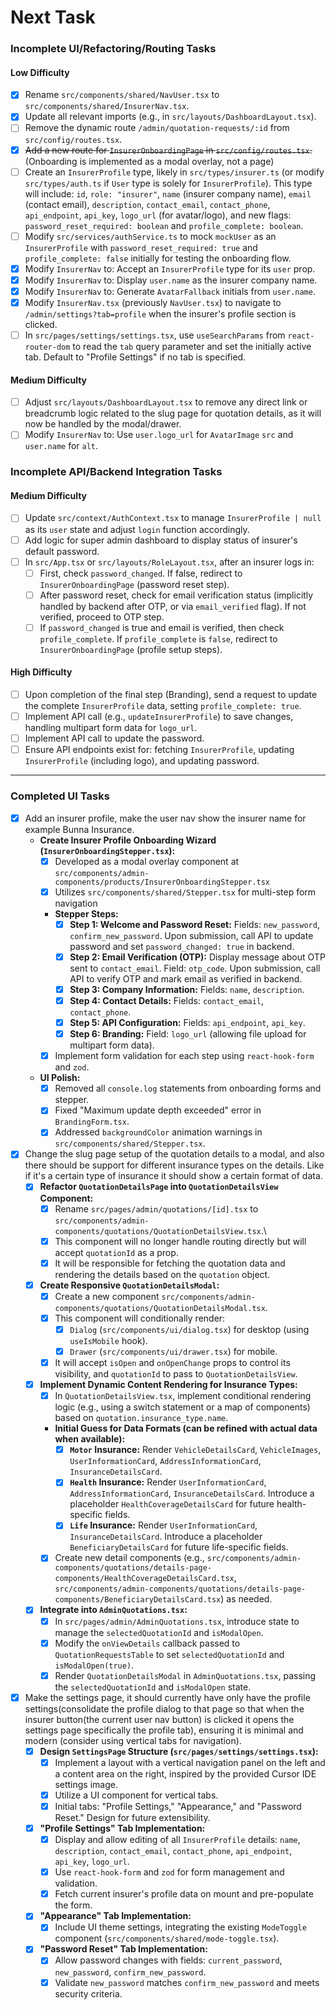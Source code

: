 # Next Task

### Incomplete UI/Refactoring/Routing Tasks

#### Low Difficulty

- [x] Rename `src/components/shared/NavUser.tsx` to `src/components/shared/InsurerNav.tsx`.
- [x] Update all relevant imports (e.g., in `src/layouts/DashboardLayout.tsx`).
- [ ] Remove the dynamic route `/admin/quotation-requests/:id` from `src/config/routes.tsx`.
- [x] ~~Add a new route for `InsurerOnboardingPage` in `src/config/routes.tsx`.~~ (Onboarding is implemented as a modal overlay, not a page)
- [ ] Create an `InsurerProfile` type, likely in `src/types/insurer.ts` (or modify `src/types/auth.ts` if `User` type is solely for `InsurerProfile`). This type will include: `id`, `role: "insurer"`, `name` (insurer company name), `email` (contact email), `description`, `contact_email`, `contact_phone`, `api_endpoint`, `api_key`, `logo_url` (for avatar/logo), and new flags: `password_reset_required: boolean` and `profile_complete: boolean`.
- [ ] Modify `src/services/authService.ts` to mock `mockUser` as an `InsurerProfile` with `password_reset_required: true` and `profile_complete: false` initially for testing the onboarding flow.
- [x] Modify `InsurerNav` to: Accept an `InsurerProfile` type for its `user` prop.
- [x] Modify `InsurerNav` to: Display `user.name` as the insurer company name.
- [x] Modify `InsurerNav` to: Generate `AvatarFallback` initials from `user.name`.
- [x] Modify `InsurerNav.tsx` (previously `NavUser.tsx`) to navigate to `/admin/settings?tab=profile` when the insurer's profile section is clicked.
- [ ] In `src/pages/settings/settings.tsx`, use `useSearchParams` from `react-router-dom` to read the `tab` query parameter and set the initially active tab. Default to "Profile Settings" if no tab is specified.

#### Medium Difficulty

- [ ] Adjust `src/layouts/DashboardLayout.tsx` to remove any direct link or breadcrumb logic related to the slug page for quotation details, as it will now be handled by the modal/drawer.
- [ ] Modify `InsurerNav` to: Use `user.logo_url` for `AvatarImage` `src` and `user.name` for `alt`.

### Incomplete API/Backend Integration Tasks

#### Medium Difficulty

- [ ] Update `src/context/AuthContext.tsx` to manage `InsurerProfile | null` as its `user` state and adjust `login` function accordingly.
- [ ] Add logic for super admin dashboard to display status of insurer\'s default password.
- [ ] In `src/App.tsx` or `src/layouts/RoleLayout.tsx`, after an insurer logs in:
    - [ ] First, check `password_changed`. If false, redirect to `InsurerOnboardingPage` (password reset step).
    - [ ] After password reset, check for email verification status (implicitly handled by backend after OTP, or via `email_verified` flag). If not verified, proceed to OTP step.
    - [ ] If `password_changed` is true and email is verified, then check `profile_complete`. If `profile_complete` is `false`, redirect to `InsurerOnboardingPage` (profile setup steps).

#### High Difficulty

- [ ] Upon completion of the final step (Branding), send a request to update the complete `InsurerProfile` data, setting `profile_complete: true`.
- [ ] Implement API call (e.g., `updateInsurerProfile`) to save changes, handling multipart form data for `logo_url`.
- [ ] Implement API call to update the password.
- [ ] Ensure API endpoints exist for: fetching `InsurerProfile`, updating `InsurerProfile` (including logo), and updating password.

---

### Completed UI Tasks

- [x] Add an insurer profile, make the user nav show the insurer name for example Bunna Insurance.
  *   **Create Insurer Profile Onboarding Wizard (`InsurerOnboardingStepper.tsx`):**
      *   [x] Developed as a modal overlay component at `src/components/admin-components/products/InsurerOnboardingStepper.tsx`
      *   [x] Utilizes `src/components/shared/Stepper.tsx` for multi-step form navigation
      *   **Stepper Steps:**
          *   [x] **Step 1: Welcome and Password Reset:** Fields: `new_password`, `confirm_new_password`. Upon submission, call API to update password and set `password_changed: true` in backend.
          *   [x] **Step 2: Email Verification (OTP):** Display message about OTP sent to `contact_email`. Field: `otp_code`. Upon submission, call API to verify OTP and mark email as verified in backend.
          *   [x] **Step 3: Company Information:** Fields: `name`, `description`.
          *   [x] **Step 4: Contact Details:** Fields: `contact_email`, `contact_phone`.
          *   [x] **Step 5: API Configuration:** Fields: `api_endpoint`, `api_key`.
          *   [x] **Step 6: Branding:** Field: `logo_url` (allowing file upload for multipart form data).
      *   [x] Implement form validation for each step using `react-hook-form` and `zod`.
  *   **UI Polish:**
      *   [x] Removed all `console.log` statements from onboarding forms and stepper.
      *   [x] Fixed "Maximum update depth exceeded" error in `BrandingForm.tsx`.
      *   [x] Addressed `backgroundColor` animation warnings in `src/components/shared/Stepper.tsx`.

- [x] Change the slug page setup of the quotation details to a modal, and also there should be support for different insurance types on the details. Like if it\'s a certain type of insurance it should show a certain format of data.
  *   [x] **Refactor `QuotationDetailsPage` into `QuotationDetailsView` Component:**
      *   [x] Rename `src/pages/admin/quotations/[id].tsx` to `src/components/admin-components/quotations/QuotationDetailsView.tsx`.\
      *   [x] This component will no longer handle routing directly but will accept `quotationId` as a prop.
      *   [x] It will be responsible for fetching the quotation data and rendering the details based on the `quotation` object.
  *   [x] **Create Responsive `QuotationDetailsModal`:**
      *   [x] Create a new component `src/components/admin-components/quotations/QuotationDetailsModal.tsx`.
      *   [x] This component will conditionally render:
          *   [x] `Dialog` (`src/components/ui/dialog.tsx`) for desktop (using `useIsMobile` hook).
          *   [x] `Drawer` (`src/components/ui/drawer.tsx`) for mobile.
      *   [x] It will accept `isOpen` and `onOpenChange` props to control its visibility, and `quotationId` to pass to `QuotationDetailsView`.
  *   [x] **Implement Dynamic Content Rendering for Insurance Types:**
      *   [x] In `QuotationDetailsView.tsx`, implement conditional rendering logic (e.g., using a switch statement or a map of components) based on `quotation.insurance_type.name`.
      *   **Initial Guess for Data Formats (can be refined with actual data when available):**
          *   [x] **`Motor` Insurance:** Render `VehicleDetailsCard`, `VehicleImages`, `UserInformationCard`, `AddressInformationCard`, `InsuranceDetailsCard`.
          *   [x] **`Health` Insurance:** Render `UserInformationCard`, `AddressInformationCard`, `InsuranceDetailsCard`. Introduce a placeholder `HealthCoverageDetailsCard` for future health-specific fields.
          *   [x] **`Life` Insurance:** Render `UserInformationCard`, `InsuranceDetailsCard`. Introduce a placeholder `BeneficiaryDetailsCard` for future life-specific fields.
      *   [x] Create new detail components (e.g., `src/components/admin-components/quotations/details-page-components/HealthCoverageDetailsCard.tsx`, `src/components/admin-components/quotations/details-page-components/BeneficiaryDetailsCard.tsx`) as needed.
  *   [x] **Integrate into `AdminQuotations.tsx`:**
      *   [x] In `src/pages/admin/AdminQuotations.tsx`, introduce state to manage the `selectedQuotationId` and `isModalOpen`.
      *   [x] Modify the `onViewDetails` callback passed to `QuotationRequestsTable` to set `selectedQuotationId` and `isModalOpen(true)`.
      *   [x] Render `QuotationDetailsModal` in `AdminQuotations.tsx`, passing the `selectedQuotationId` and `isModalOpen` state.

- [x] Make the settings page, it should currently have only have the profile settings(consolidate the profile dialog to that page so that when the insurer button(the current user nav button) is clicked it opens the settings page specifically the profile tab), ensuring it is minimal and modern (consider using vertical tabs for navigation).
  *   [x] **Design `SettingsPage` Structure (`src/pages/settings/settings.tsx`):**
      *   [x] Implement a layout with a vertical navigation panel on the left and a content area on the right, inspired by the provided Cursor IDE settings image.
      *   [x] Utilize a UI component for vertical tabs.
      *   [x] Initial tabs: "Profile Settings," "Appearance," and "Password Reset." Design for future extensibility.
  *   [x] **"Profile Settings" Tab Implementation:**
      *   [x] Display and allow editing of all `InsurerProfile` details: `name`, `description`, `contact_email`, `contact_phone`, `api_endpoint`, `api_key`, `logo_url`.
      *   [x] Use `react-hook-form` and `zod` for form management and validation.
      *   [x] Fetch current insurer\'s profile data on mount and pre-populate the form.
  *   [x] **"Appearance" Tab Implementation:**
      *   [x] Include UI theme settings, integrating the existing `ModeToggle` component (`src/components/shared/mode-toggle.tsx`).
  *   [x] **"Password Reset" Tab Implementation:**
      *   [x] Allow password changes with fields: `current_password`, `new_password`, `confirm_new_password`.
      *   [x] Validate `new_password` matches `confirm_new_password` and meets security criteria.
